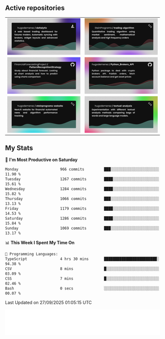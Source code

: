 ## Active repositories
|||
| ------------- | ------------- |
|[![Deltalytix](assets/deltalytix-preview.png)](https://github.com/hugodemenez/deltalytix)|[![Python Trading Algorithm](assets/base_python_architecture.png)](https://github.com/SteinPrograms/base-python-architecture)|
|[![Quantitative Prediction](assets/pattern_recognition_strategy.png)](https://github.com/FinancialForecastingProject/PatternRecognitionStrategy.git)|[![Broker SDK](assets/python_brokers_api.png)](https://github.com/hugodemenez/Python_Brokers_API)|
|[![NextJS Website](assets/steinprograms-website.png)](https://github.com/hugodemenez/steinprograms-website)|[![Textual](assets/textual-analysis.png)](https://github.com/hugodemenez/textual-analysis)|


## My Stats

<!--START_SECTION:waka-->
📅 **I'm Most Productive on Saturday** 

```text
Monday                   966 commits         ███░░░░░░░░░░░░░░░░░░░░░░   11.90 % 
Tuesday                  1267 commits        ████░░░░░░░░░░░░░░░░░░░░░   15.61 % 
Wednesday                1284 commits        ████░░░░░░░░░░░░░░░░░░░░░   15.82 % 
Thursday                 1066 commits        ███░░░░░░░░░░░░░░░░░░░░░░   13.13 % 
Friday                   1179 commits        ████░░░░░░░░░░░░░░░░░░░░░   14.53 % 
Saturday                 1286 commits        ████░░░░░░░░░░░░░░░░░░░░░   15.84 % 
Sunday                   1069 commits        ███░░░░░░░░░░░░░░░░░░░░░░   13.17 % 
```


📊 **This Week I Spent My Time On** 

```text
💬 Programming Languages: 
TypeScript               4 hrs 30 mins       ████████████████████████░   94.38 % 
CSV                      8 mins              █░░░░░░░░░░░░░░░░░░░░░░░░   03.09 % 
CSS                      7 mins              █░░░░░░░░░░░░░░░░░░░░░░░░   02.46 % 
Bash                     0 secs              ░░░░░░░░░░░░░░░░░░░░░░░░░   00.07 % 
```


 Last Updated on 27/09/2025 01:05:15 UTC
<!--END_SECTION:waka-->

![Coding metrics](metrics.plugin.wakatime.svg)
